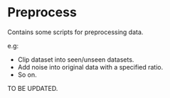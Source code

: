 # Preprocess
Contains some scripts for preprocessing data.

e.g:

 * Clip dataset into seen/unseen datasets.
 * Add noise into original data with a specified ratio.
 * So on.

TO BE UPDATED.



